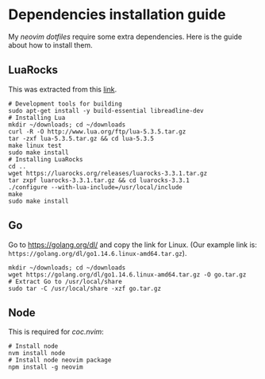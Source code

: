 # Dependencies installation guide

My *neovim* *dotfiles* require some extra dependencies. Here is the guide about how to install them.

## LuaRocks

This was extracted from this [link](https://github.com/luarocks/luarocks/wiki/Installation-instructions-for-Unix).

```shell
# Development tools for building
sudo apt-get install -y build-essential libreadline-dev
# Installing Lua
mkdir ~/downloads; cd ~/downloads
curl -R -O http://www.lua.org/ftp/lua-5.3.5.tar.gz
tar -zxf lua-5.3.5.tar.gz && cd lua-5.3.5
make linux test
sudo make install
# Installing LuaRocks
cd ..
wget https://luarocks.org/releases/luarocks-3.3.1.tar.gz
tar zxpf luarocks-3.3.1.tar.gz && cd luarocks-3.3.1
./configure --with-lua-include=/usr/local/include
make
sudo make install
```

## Go

Go to <https://golang.org/dl/> and copy the link for Linux. (Our example link is: `https://golang.org/dl/go1.14.6.linux-amd64.tar.gz`).

```shell
mkdir ~/downloads; cd ~/downloads
wget https://golang.org/dl/go1.14.6.linux-amd64.tar.gz -O go.tar.gz
# Extract Go to /usr/local/share
sudo tar -C /usr/local/share -xzf go.tar.gz
```

## Node

This is required for _coc.nvim_:

```shell
# Install node
nvm install node
# Install node neovim package
npm install -g neovim
```
